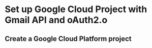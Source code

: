 # Set up Google Cloud Project with Gmail API and oAuth2.o

## Create a Google Cloud Platform project
